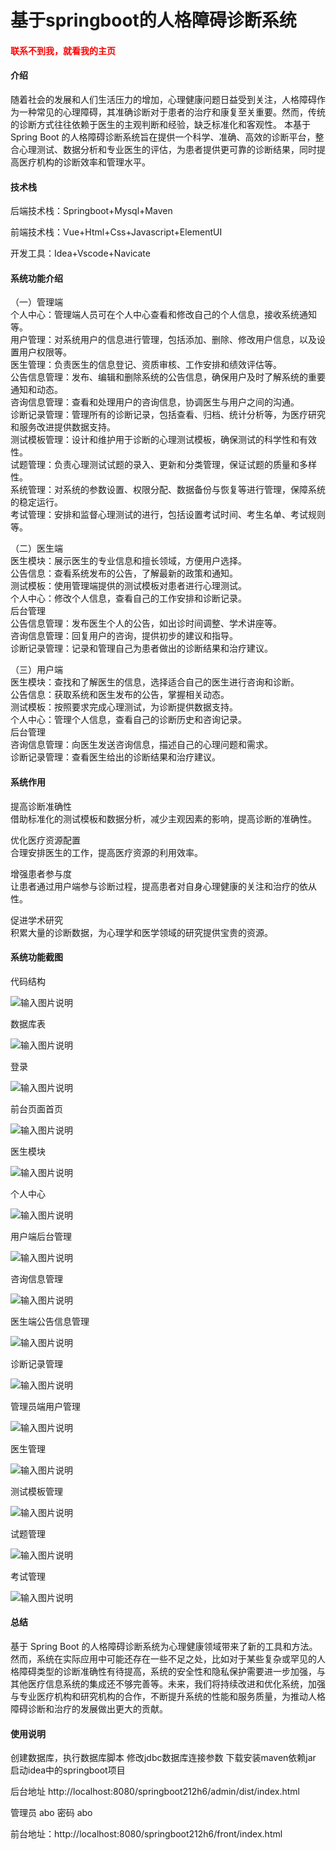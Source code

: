 # 基于springboot的人格障碍诊断系统

<h4 style='color:red'>联系不到我，就看我的主页 </h4> 
 
#### 介绍

随着社会的发展和人们生活压力的增加，心理健康问题日益受到关注，人格障碍作为一种常见的心理障碍，其准确诊断对于患者的治疗和康复至关重要。然而，传统的诊断方式往往依赖于医生的主观判断和经验，缺乏标准化和客观性。
本基于 Spring Boot 的人格障碍诊断系统旨在提供一个科学、准确、高效的诊断平台，整合心理测试、数据分析和专业医生的评估，为患者提供更可靠的诊断结果，同时提高医疗机构的诊断效率和管理水平。

#### 技术栈

后端技术栈：Springboot+Mysql+Maven

前端技术栈：Vue+Html+Css+Javascript+ElementUI

开发工具：Idea+Vscode+Navicate

#### 系统功能介绍

（一）管理端  
个人中心：管理端人员可在个人中心查看和修改自己的个人信息，接收系统通知等。  
用户管理：对系统用户的信息进行管理，包括添加、删除、修改用户信息，以及设置用户权限等。  
医生管理：负责医生的信息登记、资质审核、工作安排和绩效评估等。  
公告信息管理：发布、编辑和删除系统的公告信息，确保用户及时了解系统的重要通知和动态。  
咨询信息管理：查看和处理用户的咨询信息，协调医生与用户之间的沟通。  
诊断记录管理：管理所有的诊断记录，包括查看、归档、统计分析等，为医疗研究和服务改进提供数据支持。  
测试模板管理：设计和维护用于诊断的心理测试模板，确保测试的科学性和有效性。  
试题管理：负责心理测试试题的录入、更新和分类管理，保证试题的质量和多样性。  
系统管理：对系统的参数设置、权限分配、数据备份与恢复等进行管理，保障系统的稳定运行。  
考试管理：安排和监督心理测试的进行，包括设置考试时间、考生名单、考试规则等。  

（二）医生端  
医生模块：展示医生的专业信息和擅长领域，方便用户选择。  
公告信息：查看系统发布的公告，了解最新的政策和通知。  
测试模板：使用管理端提供的测试模板对患者进行心理测试。    
个人中心：修改个人信息，查看自己的工作安排和诊断记录。  
后台管理  
公告信息管理：发布医生个人的公告，如出诊时间调整、学术讲座等。   
咨询信息管理：回复用户的咨询，提供初步的建议和指导。  
诊断记录管理：记录和管理自己为患者做出的诊断结果和治疗建议。  

（三）用户端  
医生模块：查找和了解医生的信息，选择适合自己的医生进行咨询和诊断。  
公告信息：获取系统和医生发布的公告，掌握相关动态。  
测试模板：按照要求完成心理测试，为诊断提供数据支持。  
个人中心：管理个人信息，查看自己的诊断历史和咨询记录。  
后台管理  
咨询信息管理：向医生发送咨询信息，描述自己的心理问题和需求。  
诊断记录管理：查看医生给出的诊断结果和治疗建议。  

#### 系统作用

提高诊断准确性  
借助标准化的测试模板和数据分析，减少主观因素的影响，提高诊断的准确性。  

优化医疗资源配置  
合理安排医生的工作，提高医疗资源的利用效率。  

增强患者参与度  
让患者通过用户端参与诊断过程，提高患者对自身心理健康的关注和治疗的依从性。

促进学术研究  
积累大量的诊断数据，为心理学和医学领域的研究提供宝贵的资源。  

#### 系统功能截图

代码结构

![输入图片说明](images/55c7d9a926d926c925e284dedb5846c.png)

数据库表

![输入图片说明](images/172109c8772821eec1c3c6c133c65d0.png)

登录

![输入图片说明](images/397b229009360b221a1750e31095695.png)

前台页面首页

![输入图片说明](images/8aad7bb551e82a2113c6cfa70b3dde2.png)

医生模块

![输入图片说明](images/3379a05f526bb40d26691190388a3d4.png)

个人中心

![输入图片说明](images/84ce9e655cf25d4c13ee157628b641a.png)

用户端后台管理

![输入图片说明](images/58a0febf4406417ad6277a9b734fdbb.png)

咨询信息管理

![输入图片说明](images/a3e88d76bdcd074370e50c158ab37a9.png)

医生端公告信息管理

![输入图片说明](images/84a03da552cba3af07c79484fe9a035.png)

诊断记录管理

![输入图片说明](images/4f615df78566a8f7ff8dd31649b0487.png)

管理员端用户管理

![输入图片说明](images/c301cd666c96d6fd1b8950f92425d0e.png)

医生管理

![输入图片说明](images/c0ce343b675e42ca29e0efd6c3a73ba.png)

测试模板管理

![输入图片说明](images/316ad6b0ab8114a07309229c3ed73c8.png)

试题管理

![输入图片说明](images/13ddf7738fbad5313a546439c61cc73.png)

考试管理

![输入图片说明](images/1e93f303be938b5541a37624c1954c9.png)

#### 总结

基于 Spring Boot 的人格障碍诊断系统为心理健康领域带来了新的工具和方法。然而，系统在实际应用中可能还存在一些不足之处，比如对于某些复杂或罕见的人格障碍类型的诊断准确性有待提高，系统的安全性和隐私保护需要进一步加强，与其他医疗信息系统的集成还不够完善等。未来，我们将持续改进和优化系统，加强与专业医疗机构和研究机构的合作，不断提升系统的性能和服务质量，为推动人格障碍诊断和治疗的发展做出更大的贡献。

#### 使用说明

创建数据库，执行数据库脚本 修改jdbc数据库连接参数 下载安装maven依赖jar 启动idea中的springboot项目

后台地址
http://localhost:8080/springboot212h6/admin/dist/index.html

管理员  abo 密码 abo


前台地址：http://localhost:8080/springboot212h6/front/index.html